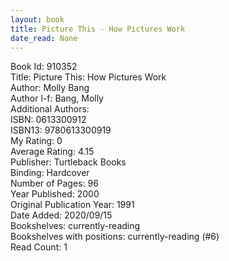 ```yaml
---
layout: book
title: Picture This - How Pictures Work
date_read: None
---
```


Book Id: 910352<br />
Title: Picture This: How Pictures Work<br />
Author: Molly Bang<br />
Author l-f: Bang, Molly<br />
Additional Authors: <br />
ISBN: 0613300912<br />
ISBN13: 9780613300919<br />
My Rating: 0<br />
Average Rating: 4.15<br />
Publisher: Turtleback Books<br />
Binding: Hardcover<br />
Number of Pages: 96<br />
Year Published: 2000<br />
Original Publication Year: 1991<br />
Date Added: 2020/09/15<br />
Bookshelves: currently-reading<br />
Bookshelves with positions: currently-reading (#6)<br />
Read Count: 1<br />

